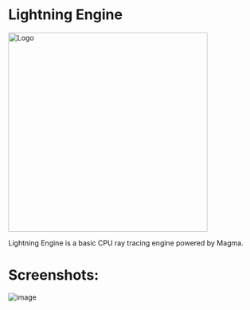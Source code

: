 # Lightning Engine

<img alt="Logo" src="https://github.com/Byte-White/Lightning-Engine/assets/51212450/24039c13-a70a-4df7-b184-d0a6924deaa4" width = 400 />

Lightning Engine is a basic CPU ray tracing engine powered by Magma.

# Screenshots:

![image](https://github.com/Byte-White/Lightning-Engine/assets/51212450/79343726-c5f1-4b18-9efa-1f98fed92cc5)
